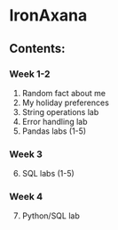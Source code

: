# IronAxana

## Contents:

### Week 1-2
1. Random fact about me
2. My holiday preferences
3. String operations lab
4. Error handling lab
5. Pandas labs (1-5)

### Week 3
6. SQL labs (1-5)

### Week 4
7. Python/SQL lab